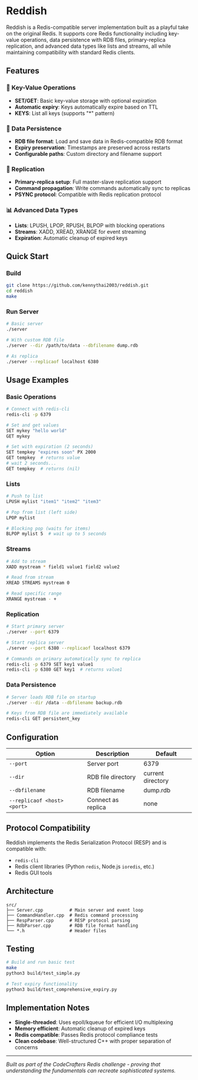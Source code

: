 # Reddish

Reddish is a Redis-compatible server implementation built as a playful take on the original Redis. It supports core Redis functionality including key-value operations, data persistence with RDB files, primary-replica replication, and advanced data types like lists and streams, all while maintaining compatibility with standard Redis clients.

## Features

### 🔑 Key-Value Operations

- **SET/GET**: Basic key-value storage with optional expiration
- **Automatic expiry**: Keys automatically expire based on TTL
- **KEYS**: List all keys (supports "\*" pattern)

### 💾 Data Persistence

- **RDB file format**: Load and save data in Redis-compatible RDB format
- **Expiry preservation**: Timestamps are preserved across restarts
- **Configurable paths**: Custom directory and filename support

### 🔄 Replication

- **Primary-replica setup**: Full master-slave replication support
- **Command propagation**: Write commands automatically sync to replicas
- **PSYNC protocol**: Compatible with Redis replication protocol

### 📊 Advanced Data Types

- **Lists**: LPUSH, LPOP, RPUSH, BLPOP with blocking operations
- **Streams**: XADD, XREAD, XRANGE for event streaming
- **Expiration**: Automatic cleanup of expired keys

## Quick Start

### Build

```bash
git clone https://github.com/kennythai2003/reddish.git
cd reddish
make
```

### Run Server

```bash
# Basic server
./server

# With custom RDB file
./server --dir /path/to/data --dbfilename dump.rdb

# As replica
./server --replicaof localhost 6380
```

## Usage Examples

### Basic Operations

```bash
# Connect with redis-cli
redis-cli -p 6379

# Set and get values
SET mykey "hello world"
GET mykey

# Set with expiration (2 seconds)
SET tempkey "expires soon" PX 2000
GET tempkey  # returns value
# wait 2 seconds...
GET tempkey  # returns (nil)
```

### Lists

```bash
# Push to list
LPUSH mylist "item1" "item2" "item3"

# Pop from list (left side)
LPOP mylist

# Blocking pop (waits for items)
BLPOP mylist 5  # wait up to 5 seconds
```

### Streams

```bash
# Add to stream
XADD mystream * field1 value1 field2 value2

# Read from stream
XREAD STREAMS mystream 0

# Read specific range
XRANGE mystream - +
```

### Replication

```bash
# Start primary server
./server --port 6379

# Start replica server
./server --port 6380 --replicaof localhost 6379

# Commands on primary automatically sync to replica
redis-cli -p 6379 SET key1 value1
redis-cli -p 6380 GET key1  # returns value1
```

### Data Persistence

```bash
# Server loads RDB file on startup
./server --dir /data --dbfilename backup.rdb

# Keys from RDB file are immediately available
redis-cli GET persistent_key
```

## Configuration

| Option                      | Description        | Default           |
| --------------------------- | ------------------ | ----------------- |
| `--port`                    | Server port        | 6379              |
| `--dir`                     | RDB file directory | current directory |
| `--dbfilename`              | RDB filename       | dump.rdb          |
| `--replicaof <host> <port>` | Connect as replica | none              |

## Protocol Compatibility

Reddish implements the Redis Serialization Protocol (RESP) and is compatible with:

- `redis-cli`
- Redis client libraries (Python `redis`, Node.js `ioredis`, etc.)
- Redis GUI tools

## Architecture

```
src/
├── Server.cpp          # Main server and event loop
├── CommandHandler.cpp  # Redis command processing
├── RespParser.cpp      # RESP protocol parsing
├── RdbParser.cpp       # RDB file format handling
└── *.h                 # Header files
```

## Testing

```bash
# Build and run basic test
make
python3 build/test_simple.py

# Test expiry functionality
python3 build/test_comprehensive_expiry.py
```

## Implementation Notes

- **Single-threaded**: Uses epoll/kqueue for efficient I/O multiplexing
- **Memory efficient**: Automatic cleanup of expired keys
- **Redis compatible**: Passes Redis protocol compliance tests
- **Clean codebase**: Well-structured C++ with proper separation of concerns

---

_Built as part of the CodeCrafters Redis challenge - proving that understanding the fundamentals can recreate sophisticated systems._

